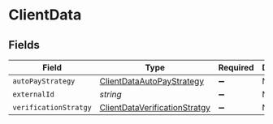 # ClientData


## Fields

| Field                                                                                 | Type                                                                                  | Required                                                                              | Description                                                                           |
| ------------------------------------------------------------------------------------- | ------------------------------------------------------------------------------------- | ------------------------------------------------------------------------------------- | ------------------------------------------------------------------------------------- |
| `autoPayStrategy`                                                                     | [ClientDataAutoPayStrategy](../../models/shared/clientdataautopaystrategy.md)         | :heavy_minus_sign:                                                                    | N/A                                                                                   |
| `externalId`                                                                          | *string*                                                                              | :heavy_minus_sign:                                                                    | N/A                                                                                   |
| `verificationStratgy`                                                                 | [ClientDataVerificationStratgy](../../models/shared/clientdataverificationstratgy.md) | :heavy_minus_sign:                                                                    | N/A                                                                                   |